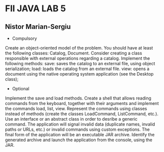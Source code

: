 # FII JAVA LAB 5
## Nistor Marian-Sergiu

* Compulsory

Create an object-oriented model of the problem. You should have at least the following classes: Catalog, Document. Consider creating a class responsible with external operations regarding a catalog.
Implement the following methods:
save: saves the catalog to an external file, using object serialization;
load: loads the catalog from an external file.
view: opens a document using the native operating system application (see the Desktop class);

* Optional

Implement the save and load methods.
Create a shell that allows reading commands from the keyboard, together with their arguments and implement the commands load, list, view.
Represent the commands using classes instead of methods (create the classes LoadCommand, ListCommand, etc.). Use an interface or an abstract class in order to desribe a generic command.
The application will signal invalid data (duplicate names, invalid paths or URLs, etc.) or invalid commands using custom exceptions.
The final form of the application will be an executable JAR archive. Identify the generated archive and launch the application from the console, using the JAR.